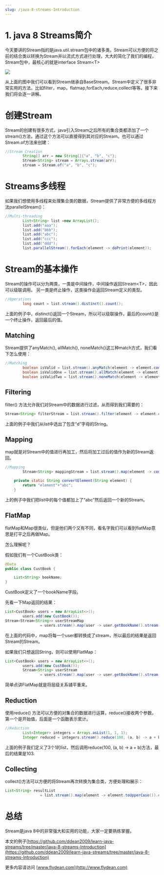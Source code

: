 ```yaml
---
slug: /java-8-streams-Introduction
---
```


# 1. java 8 Streams简介

今天要讲的Stream指的是java.util.stream包中的诸多类。Stream可以方便的将之前的结合类以转换为Stream并以流式方式进行处理，大大的简化了我们的编程，Stream包中，最核心的就是interface Stream&lt;T> 

![](https://img-blog.csdnimg.cn/20200409222144859.png)

从上面的图中我们可以看到Stream继承自BaseStream。Stream中定义了很多非常实用的方法，比如filter，map，flatmap,forEach,reduce,collect等等。接下来我们将会逐一讲解。

# 创建Stream

Stream的创建有很多方式，java引入Stream之后所有的集合类都添加了一个stream()方法，通过这个方法可以直接得到其对应的Stream。也可以通过Stream.of方法来创建：

~~~java
//Stream Creation
        String[] arr = new String[]{"a", "b", "c"};
        Stream<String> stream = Arrays.stream(arr);
        stream = Stream.of("a", "b", "c");
~~~

# Streams多线程

如果我们想使用多线程来处理集合类的数据，Stream提供了非常方便的多线程方法parallelStream()：

~~~java
//Multi-threading
        List<String> list =new ArrayList();
        list.add("aaa");
        list.add("bbb");
        list.add("abc");
        list.add("ccc");
        list.add("ddd");
        list.parallelStream().forEach(element -> doPrint(element));
~~~

# Stream的基本操作

Stream的操作可以分为两类，一类是中间操作，中间操作返回Stream&lt;T>，因此可以级联调用。 另一类是终止操作，这类操作会返回Stream定义的类型。

~~~java
//Operations
        long count = list.stream().distinct().count();
~~~

上面的例子中，distinct()返回一个Stream，所以可以级联操作，最后的count()是一个终止操作，返回最后的值。

## Matching

Stream提供了anyMatch(), allMatch(), noneMatch()这三种match方式，我们看下怎么使用：

~~~java
//Matching
        boolean isValid = list.stream().anyMatch(element -> element.contains("h"));
        boolean isValidOne = list.stream().allMatch(element -> element.contains("h"));
        boolean isValidTwo = list.stream().noneMatch(element -> element.contains("h"));  
~~~

## Filtering

filter() 方法允许我们对Stream中的数据进行过滤，从而得到我们需要的：

~~~java
Stream<String> filterStream = list.stream().filter(element -> element.contains("d"));
~~~

上面的例子中我们从list中选出了包含“d”字母的String。

## Mapping

map就是对Stream中的值进行再加工，然后将加工过后的值作为新的Stream返回。

~~~java
//Mapping
        Stream<String> mappingStream = list.stream().map(element -> convertElement(element));

    private static String convertElement(String element) {
        return "element"+"abc";
    }
~~~

上的例子中我们把list中的每个值都加上了“abc”然后返回一个新的Stream。

## FlatMap

flatMap和Map很类似，但是他们两个又有不同，看名字我们可以看到flatMap意思是打平之后再做Map。

怎么理解呢？

假如我们有一个CustBook类：

~~~java
@Data
public class CustBook {

    List<String> bookName;
}
~~~

CustBook定义了一个bookName字段。

先看一下Map返回的结果：

~~~java
List<CustBook> users = new ArrayList<>();
        users.add(new CustBook());
Stream<Stream<String>> userStreamMap
                = users.stream().map(user -> user.getBookName().stream());
~~~

在上面的代码中，map将每一个user都转换成了stream，所以最后的结果是返回Stream的Stream。

如果我们只想返回String，则可以使用FlatMap：

~~~java
List<CustBook> users = new ArrayList<>();
        users.add(new CustBook());
        Stream<String> userStream
                = users.stream().map(user -> user.getBookName().stream());
~~~

简单点讲FlatMap就是将层级关系铺平重来。

## Reduction

使用reduce() 方法可以方便的对集合的数据进行运算，reduce()接收两个参数，第一个是开始值，后面是一个函数表示累计。

~~~java
//Reduction
        List<Integer> integers = Arrays.asList(1, 1, 1);
        Integer reduced = integers.stream().reduce(100, (a, b) -> a + b);
~~~

上面的例子我们定义了3个1的list，然后调用reduce(100, (a, b) -> a + b)方法，最后的结果是103.

## Collecting

collect()方法可以方便的将Stream再次转换为集合类，方便处理和展示：

~~~java
List<String> resultList
                = list.stream().map(element -> element.toUpperCase()).collect(Collectors.toList());
~~~

# 总结

Stream是java 8中的非常强大和实用的功能，大家一定要熟练掌握。

本文的例子[https://github.com/ddean2009/learn-java-streams/tree/master/java-8-streams-Introduction](https://github.com/ddean2009/learn-java-streams/tree/master/java-8-streams-Introduction)

更多内容请访问 [www.flydean.com](http://www.flydean.com)







